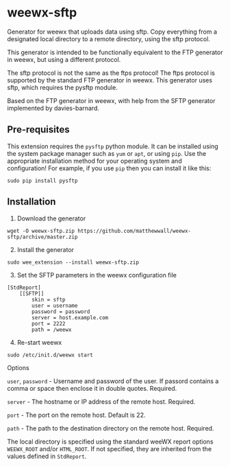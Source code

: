 # weewx-sftp

Generator for weewx that uploads data using sftp.  Copy everything from a
designated local directory to a remote directory, using the sftp protocol.

This generator is intended to be functionally equivalent to the FTP generator
in weewx, but using a different protocol.

The sftp protocol is not the same as the ftps protocol!  The ftps protocol
is supported by the standard FTP generator in weewx.  This generator uses sftp,
which requires the pysftp module.

Based on the FTP generator in weewx, with help from the SFTP generator
implemented by davies-barnard.

## Pre-requisites

This extension requires the `pysftp` python module.  It can be installed using
the system package manager such as `yum` or `apt`, or using `pip`.  Use the
appropriate installation method for your operating system and configuration!
For example, if you use `pip` then you can install it like this:

```
sudo pip install pysftp
```

## Installation

1) Download the generator

```
wget -O weewx-sftp.zip https://github.com/matthewwall/weewx-sftp/archive/master.zip
```

2) Install the generator

```
sudo wee_extension --install weewx-sftp.zip
```

3) Set the SFTP parameters in the weewx configuration file

```
[StdReport]
    [[SFTP]]
        skin = sftp
        user = username
        password = password
        server = host.example.com
        port = 2222
        path = /weewx
```

4) Re-start weewx

```
sudo /etc/init.d/weewx start
```

Options

`user`, `password` - Username and password of the user.  If passord contains a comma or space then enclose it in double quotes.  Required.

`server` - The hostname or IP address of the remote host.  Required.
 
`port` - The port on the remote host.  Default is 22.

`path` - The path to the destination directory on the remote host.  Required.

The local directory is specified using the standard weeWX report options `WEEWX_ROOT` and/or `HTML_ROOT`.  If not specified, they are inherited from the values defined in `StdReport`.
